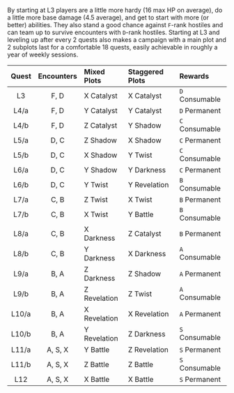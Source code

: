 By starting at L3 players are a little more hardy (16 max HP on average), do a little more base damage (4.5 average), and get to start with more (or better) abilities. They also stand a good chance against `F`-rank hostiles and can team up to survive encounters with `D`-rank hostiles. Starting at L3 and leveling up after every 2 quests also makes a campaign with a main plot and 2 subplots last for a comfortable 18 quests, easily achievable in roughly a year of weekly sessions.

| Quest | Encounters | Mixed Plots | Staggered Plots | Rewards |
|:---:|:---:|:--- |:--- |:--- |
| L3 | F, D | X Catalyst | X Catalyst | `D` Consumable |
| L4/a | F, D | Y Catalyst | Y Catalyst | `D` Permanent |
| L4/b | F, D | Z Catalyst | Y Shadow | `C` Consumable |
| L5/a | D, C | Z Shadow | X Shadow | `C` Permanent |
| L5/b | D, C | X Shadow | Y Twist | `C` Consumable |
| L6/a | D, C | Y Shadow | Y Darkness | `C` Permanent |
| L6/b | D, C | Y Twist | Y Revelation | `B` Consumable |
| L7/a | C, B | Z Twist | X Twist | `B` Permanent |
| L7/b | C, B | X Twist | Y Battle | `B` Consumable |
| L8/a | C, B | X Darkness | Z Catalyst | `B` Permanent |
| L8/b | C, B | Y Darkness | X Darkness | `A` Consumable |
| L9/a | B, A | Z Darkness | Z Shadow | `A` Permanent |
| L9/b | B, A | Z Revelation | Z Twist | `A` Consumable |
| L10/a | B, A | X Revelation | X Revelation | `A` Permanent |
| L10/b | B, A | Y Revelation | Z Darkness | `S` Consumable |
| L11/a | A, S, X | Y Battle | Z Revelation | `S` Permanent |
| L11/b | A, S, X | Z Battle | Z Battle | `S` Consumable |
| L12 | A, S, X | X Battle | X Battle | `S` Permanent |
